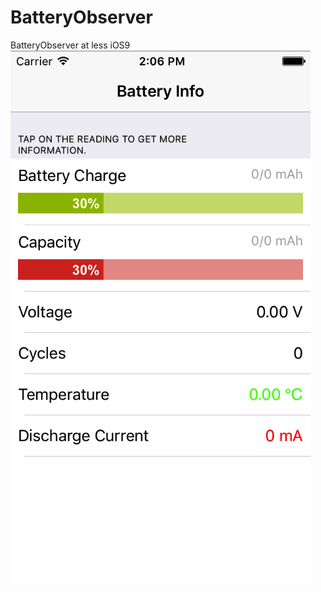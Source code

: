 # BatteryObserver
BatteryObserver at less iOS9
![alt](https://github.com/sjcode/BatteryObserver/blob/master/screenshot.png)
